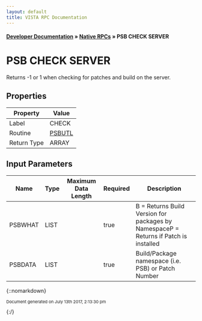 ```yaml
---
layout: default
title: VISTA RPC Documentation
---
```


#### [Developer Documentation](../index) &#187; [Native RPCs](TableOfContents) &#187; PSB CHECK SERVER<br/>
# PSB CHECK SERVER

Returns -1 or 1 when checking for patches and build on the server.

## Properties

Property | Value
--- | ---
Label | CHECK
Routine | [PSBUTL](http://code.osehra.org/dox/Routine_PSBUTL_source.html)
Return Type | ARRAY


## Input Parameters

Name | Type | Maximum Data Length | Required | Description
--- | --- | --- | --- | ---
PSBWHAT | LIST |  | true | B &#x3D; Returns Build Version for packages by NamespaceP &#x3D; Returns if Patch is installed
PSBDATA | LIST |  | true | Build/Package namespace (i.e. PSB) or Patch Number



{::nomarkdown} <br/><p style="font-size: 11px">Document generated on July 13th 2017, 2:13:30 pm</p>{:/}